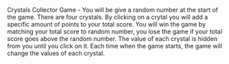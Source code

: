 Crystals Collector Game -
You will be give a random number at the start of the game. There are four crystals. 
By clicking on a crytal you will add a specific amount of points to your total score. You will win the game by matching your total score to random number, you lose the game if your total score goes above the random number.
The value of each crystal is hidden from you until you click on it. 
Each time when the game starts, the game will change the values of each crystal.
